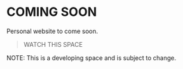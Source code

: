 # COMING SOON

Personal website to come soon.

> WATCH THIS SPACE

NOTE: This is a developing space and is subject to change.
